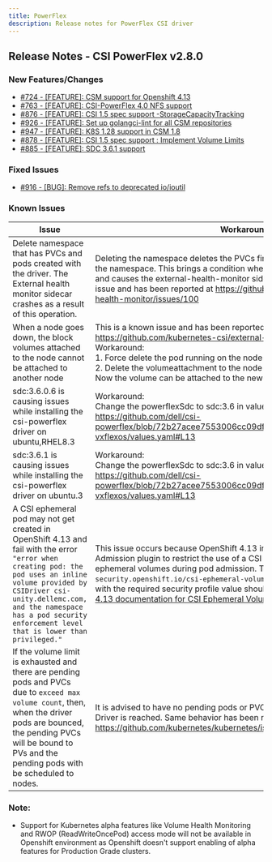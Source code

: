 ```yaml
---
title: PowerFlex
description: Release notes for PowerFlex CSI driver
---
```


## Release Notes - CSI PowerFlex v2.8.0


### New Features/Changes

- [#724 - [FEATURE]: CSM support for Openshift 4.13](https://github.com/dell/csm/issues/724)
- [#763 - [FEATURE]: CSI-PowerFlex 4.0 NFS support](https://github.com/dell/csm/issues/763)
- [#876 - [FEATURE]: CSI 1.5 spec support -StorageCapacityTracking](https://github.com/dell/csm/issues/876)
- [#926 - [FEATURE]: Set up golangci-lint for all CSM repositories](https://github.com/dell/csm/issues/926)
- [#947 - [FEATURE]: K8S 1.28 support in CSM 1.8](https://github.com/dell/csm/issues/947)
- [#878 - [FEATURE]: CSI 1.5 spec support : Implement Volume Limits](https://github.com/dell/csm/issues/878)
- [#885 - [FEATURE]: SDC 3.6.1 support](https://github.com/dell/csm/issues/885)

### Fixed Issues

- [#916 - [BUG]: Remove refs to deprecated io/ioutil](https://github.com/dell/csm/issues/916)

### Known Issues

| Issue | Workaround |
|-------|------------|
| Delete namespace that has PVCs and pods created with the driver. The External health monitor sidecar crashes as a result of this operation.| Deleting the namespace deletes the PVCs first and then removes the pods in the namespace. This brings a condition where pods exist without their PVCs and causes the external-health-monitor sidecar to crash. This is a known issue and has been reported at https://github.com/kubernetes-csi/external-health-monitor/issues/100|
| When a node goes down, the block volumes attached to the node cannot be attached to another node                                           | This is a known issue and has been reported at https://github.com/kubernetes-csi/external-attacher/issues/215. Workaround: <br /> 1. Force delete the pod running on the node that went down <br /> 2. Delete the volumeattachment to the node that went down. <br /> Now the volume can be attached to the new node.                   |
| sdc:3.6.0.6 is causing issues while installing the csi-powerflex driver on ubuntu,RHEL8.3                                           |  Workaround: <br /> Change the powerflexSdc to sdc:3.6 in values.yaml https://github.com/dell/csi-powerflex/blob/72b27acee7553006cc09df97f85405f58478d2e4/helm/csi-vxflexos/values.yaml#L13 <br />|
| sdc:3.6.1 is causing issues while installing the csi-powerflex driver on ubuntu.3                                           |  Workaround: <br /> Change the powerflexSdc to sdc:3.6 in values.yaml https://github.com/dell/csi-powerflex/blob/72b27acee7553006cc09df97f85405f58478d2e4/helm/csi-vxflexos/values.yaml#L13 <br />|
A CSI ephemeral pod may not get created in OpenShift 4.13 and fail with the error `"error when creating pod: the pod uses an inline volume provided by CSIDriver csi-unity.dellemc.com, and the namespace has a pod security enforcement level that is lower than privileged."` | This issue occurs because OpenShift 4.13 introduced the CSI Volume Admission plugin to restrict the use of a CSI driver capable of provisioning CSI ephemeral volumes during pod admission. Therefore, an additional label `security.openshift.io/csi-ephemeral-volume-profile` in [csidriver.yaml](https://github.com/dell/helm-charts/blob/csi-unity-2.8.0/charts/csi-unity/templates/csidriver.yaml) file with the required security profile value should be provided. Follow [OpenShift 4.13 documentation for CSI Ephemeral Volumes](https://docs.openshift.com/container-platform/4.13/storage/container_storage_interface/ephemeral-storage-csi-inline.html) for more information. |
| If the volume limit is exhausted and there are pending pods and PVCs due to `exceed max volume count`, then, when the driver pods are bounced, the pending PVCs will be bound to PVs and the pending pods with be scheduled to nodes. | It is advised to have no pending pods or PVCs once the volume limit of the CSI Driver is reached. Same behavior has been reported with kubenetes at https://github.com/kubernetes/kubernetes/issues/95911. |

### Note:

- Support for Kubernetes alpha features like Volume Health Monitoring and RWOP (ReadWriteOncePod) access mode will not be available in Openshift environment as Openshift doesn't support enabling of alpha features for Production Grade clusters.
